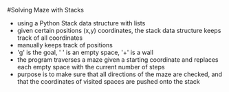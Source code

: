 #Solving Maze with Stacks
- using a Python Stack data structure with lists
- given certain positions (x,y) coordinates, the stack data structure keeps track of all coordinates
- manually keeps track of positions
- 'g' is the goal, ' ' is an empty space, '+' is a wall
- the program traverses a maze given a starting coordinate and replaces each empty space with
  the current number of steps
- purpose is to make sure that all directions of the maze are checked, and that the
  coordinates of visited spaces are pushed onto the stack 
